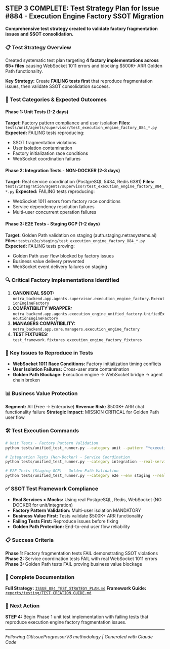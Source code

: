 ## STEP 3 COMPLETE: Test Strategy Plan for Issue #884 - Execution Engine Factory SSOT Migration

**Comprehensive test strategy created to validate factory fragmentation issues and SSOT consolidation.**

### 📋 Test Strategy Overview

Created systematic test plan targeting **4 factory implementations across 65+ files** causing WebSocket 1011 errors and blocking $500K+ ARR Golden Path functionality.

**Key Strategy:** Create **FAILING tests first** that reproduce fragmentation issues, then validate SSOT consolidation success.

### 🎯 Test Categories & Expected Outcomes

#### Phase 1: Unit Tests (1-2 days)
**Target:** Factory pattern compliance and user isolation
**Files:** `tests/unit/agents/supervisor/test_execution_engine_factory_884_*.py`
**Expected:** FAILING tests reproducing:
- SSOT fragmentation violations
- User isolation contamination
- Factory initialization race conditions
- WebSocket coordination failures

#### Phase 2: Integration Tests - NON-DOCKER (2-3 days)
**Target:** Real service coordination (PostgreSQL 5434, Redis 6381)
**Files:** `tests/integration/agents/supervisor/test_execution_engine_factory_884_*.py`
**Expected:** FAILING tests reproducing:
- WebSocket 1011 errors from factory race conditions
- Service dependency resolution failures
- Multi-user concurrent operation failures

#### Phase 3: E2E Tests - Staging GCP (1-2 days)
**Target:** Golden Path validation on staging (auth.staging.netrasystems.ai)
**Files:** `tests/e2e/staging/test_execution_engine_factory_884_*.py`
**Expected:** FAILING tests proving:
- Golden Path user flow blocked by factory issues
- Business value delivery prevented
- WebSocket event delivery failures on staging

### 🔍 Critical Factory Implementations Identified

1. **CANONICAL SSOT:** `netra_backend.app.agents.supervisor.execution_engine_factory.ExecutionEngineFactory`
2. **COMPATIBILITY WRAPPER:** `netra_backend.app.agents.execution_engine_unified_factory.UnifiedExecutionEngineFactory`
3. **MANAGERS COMPATIBILITY:** `netra_backend.app.core.managers.execution_engine_factory`
4. **TEST FIXTURES:** `test_framework.fixtures.execution_engine_factory_fixtures`

### 🚨 Key Issues to Reproduce in Tests

- **WebSocket 1011 Race Conditions:** Factory initialization timing conflicts
- **User Isolation Failures:** Cross-user state contamination
- **Golden Path Blockage:** Execution engine → WebSocket bridge → agent chain broken

### 📊 Business Value Protection

**Segment:** All (Free → Enterprise)
**Revenue Risk:** $500K+ ARR chat functionality failure
**Strategic Impact:** MISSION CRITICAL for Golden Path user flow

### 🛠️ Test Execution Commands

```bash
# Unit Tests - Factory Pattern Validation
python tests/unified_test_runner.py --category unit --pattern "*execution_engine_factory_884*"

# Integration Tests (Non-Docker) - Service Coordination
python tests/unified_test_runner.py --category integration --real-services --pattern "*execution_engine_factory_884*"

# E2E Tests (Staging GCP) - Golden Path Validation
python tests/unified_test_runner.py --category e2e --env staging --real-llm --pattern "*execution_engine_factory_884*"
```

### ✅ SSOT Test Framework Compliance

- **Real Services > Mocks:** Using real PostgreSQL, Redis, WebSocket (NO DOCKER for unit/integration)
- **Factory Pattern Validation:** Multi-user isolation MANDATORY
- **Business Value First:** Tests validate $500K+ ARR functionality
- **Failing Tests First:** Reproduce issues before fixing
- **Golden Path Protection:** End-to-end user flow reliability

### 📋 Success Criteria

**Phase 1:** Factory fragmentation tests FAIL demonstrating SSOT violations
**Phase 2:** Service coordination tests FAIL with real WebSocket 1011 errors
**Phase 3:** Golden Path tests FAIL proving business value blockage

### 📖 Complete Documentation

**Full Strategy:** [`ISSUE_884_TEST_STRATEGY_PLAN.md`](./ISSUE_884_TEST_STRATEGY_PLAN.md)
**Framework Guide:** [`reports/testing/TEST_CREATION_GUIDE.md`](./reports/testing/TEST_CREATION_GUIDE.md)

### 🎯 Next Action

**STEP 4:** Begin Phase 1 unit test implementation with failing tests that reproduce execution engine factory fragmentation issues.

---
*Following GitIssueProgressorV3 methodology | Generated with Claude Code*